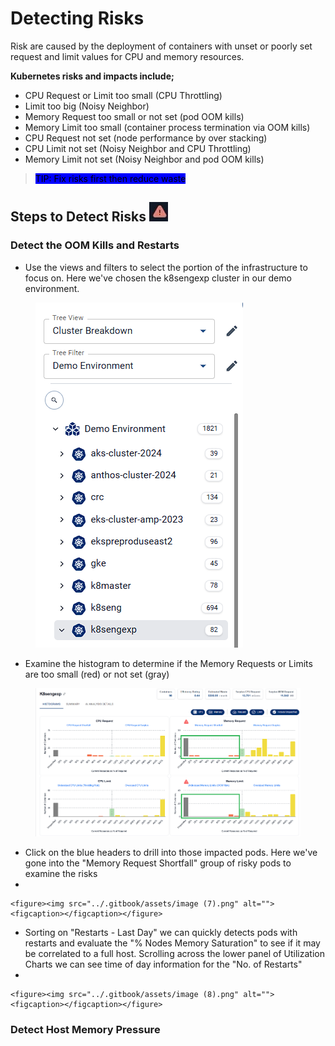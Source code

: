 # Detecting Risks

Risk are caused by the deployment of containers with unset or poorly set request and limit values for CPU and memory resources.

**Kubernetes risks and impacts include;**

* CPU Request or Limit too small (CPU Throttling)
* Limit too big (Noisy Neighbor)
* Memory Request too small or not set (pod OOM kills)
* Memory Limit too small (container process termination via OOM kills)
* CPU Request not set (node performance by over stacking)
* CPU Limit not set (Noisy Neighbor and CPU Throttling)
* Memory Limit not set (Noisy Neighbor and pod OOM kills)

> <mark style="background-color:blue;">TIP: Fix risks first then reduce waste</mark>

## **Steps to Detect Risks** ![](<../.gitbook/assets/image (2).png>)

### **Detect the OOM Kills and Restarts**&#x20;

* Use the views and filters to select the portion of the infrastructure to focus on.  Here we've chosen the k8sengexp cluster in our demo environment.

<figure><img src="../.gitbook/assets/image (4).png" alt=""><figcaption></figcaption></figure>



* Examine the histogram to determine if the Memory Requests or Limits are too small (red) or not set (gray)

<figure><img src="../.gitbook/assets/image (6).png" alt=""><figcaption></figcaption></figure>

* Click on the blue headers to drill into those impacted pods.  Here we've gone into the "Memory Request Shortfall" group of risky pods to examine the risks
*

    <figure><img src="../.gitbook/assets/image (7).png" alt=""><figcaption></figcaption></figure>
* Sorting on "Restarts - Last Day" we can quickly detects pods with restarts and evaluate the "% Nodes Memory Saturation" to see if it may be correlated to a full host.  Scrolling across the lower panel of Utilization Charts we can see time of day information for the "No. of Restarts"
*

    <figure><img src="../.gitbook/assets/image (8).png" alt=""><figcaption></figcaption></figure>

### **Detect Host Memory Pressure**
